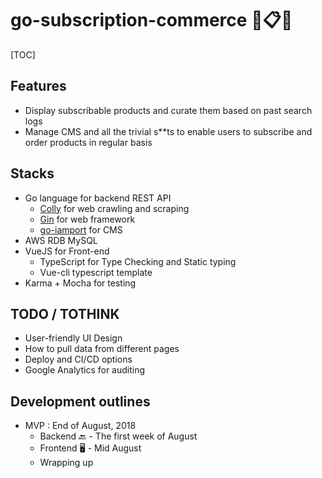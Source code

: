 # go-subscription-commerce :book::clipboard::white_check_mark:

[TOC]

## Features

- Display subscribable products and curate them based on past search logs
- Manage CMS and all the trivial s**ts to enable users to subscribe and order products in regular basis

## Stacks

- Go language for backend REST API
  - <u>Colly</u> for web crawling and scraping
  - <u>Gin</u> for web framework
  - <u>go-iamport</u> for CMS 
- AWS RDB MySQL
- VueJS for Front-end
  - TypeScript for Type Checking and Static typing
  - Vue-cli typescript template
- Karma + Mocha for testing

## TODO / TOTHINK

- User-friendly UI Design
- How to pull data from different pages
- Deploy and CI/CD options
- Google Analytics for auditing

## Development outlines

- MVP : End of August, 2018
  - Backend :back: - The first week of August
  - Frontend :desktop_computer: - Mid August 
  - Wrapping up

